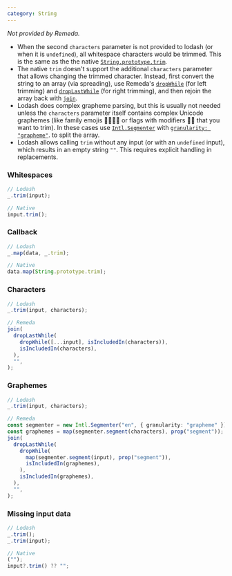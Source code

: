 ```yaml
---
category: String
---
```


_Not provided by Remeda._

- When the second `characters` parameter is not provided to lodash (or when it
  is `undefined`), all whitespace characters would be trimmed. This is the same
  as the the native [`String.prototype.trim`](https://developer.mozilla.org/en-US/docs/Web/JavaScript/Reference/Global_Objects/String/trim).
- The native `trim` doesn't support the additional `characters` parameter that
  allows changing the trimmed character. Instead, first convert the string to an
  array (via spreading), use Remeda's [`dropWhile`](/docs#dropWhile) (for left
  trimming) and [`dropLastWhile`](/docs#dropLastWhile) (for right trimming), and
  then rejoin the array back with [`join`](/docs#join).
- Lodash does complex grapheme parsing, but this is usually not needed unless
  the `characters` parameter itself contains complex Unicode graphemes (like
  family emojis 👨‍👩‍👧‍👦 or flags with modifiers 🏳️‍🌈 that you want to trim). In these
  cases use [`Intl.Segmenter`](https://developer.mozilla.org/en-US/docs/Web/JavaScript/Reference/Global_Objects/Intl/Segmenter)
  with [`granularity: "grapheme"`](https://developer.mozilla.org/en-US/docs/Web/JavaScript/Reference/Global_Objects/Intl/Segmenter/Segmenter#granularity).
  to split the array.
- Lodash allows calling `trim` without any input (or with an `undefined` input),
  which results in an empty string `""`. This requires explicit handling in
  replacements.

### Whitespaces

```ts
// Lodash
_.trim(input);

// Native
input.trim();
```

### Callback

```ts
// Lodash
_.map(data, _.trim);

// Native
data.map(String.prototype.trim);
```

### Characters

```ts
// Lodash
_.trim(input, characters);

// Remeda
join(
  dropLastWhile(
    dropWhile([...input], isIncludedIn(characters)),
    isIncludedIn(characters),
  ),
  "",
);
```

### Graphemes

```ts
// Lodash
_.trim(input, characters);

// Remeda
const segmenter = new Intl.Segmenter("en", { granularity: "grapheme" });
const graphemes = map(segmenter.segment(characters), prop("segment"));
join(
  dropLastWhile(
    dropWhile(
      map(segmenter.segment(input), prop("segment")),
      isIncludedIn(graphemes),
    ),
    isIncludedIn(graphemes),
  ),
  "",
);
```

### Missing input data

```ts
// Lodash
_.trim();
_.trim(input);

// Native
("");
input?.trim() ?? "";
```
